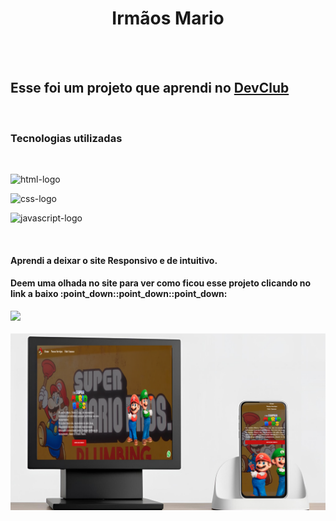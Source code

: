 <h1 align="center">Irmãos Mario</h1>
<br>
<br>
<h2>Esse foi um projeto que aprendi no <a href="https://rodolfomori.com.br/devclub">DevClub</a></h2>
<br>
<h3>Tecnologias utilizadas</h3>
<br>
<p><img src="https://img.shields.io/badge/HTML5-E34F26?style=for-the-badge&logo=html5&logoColor=white" alt="html-logo"/></p>
<p><img src="https://img.shields.io/badge/CSS3-1572B6?style=for-the-badge&logo=css3&logoColor=white" alt="css-logo"/></p>
<p><img src="https://img.shields.io/badge/JavaScript-F7DF1E?style=for-the-badge&logo=javascript&logoColor=black" alt="javascript-logo"/></p>
<br>
<h4>Aprendi a deixar o site Responsivo e de intuitivo.</h4>
<h4>Deem uma olhada no site para ver como ficou esse projeto clicando no link a baixo :point_down::point_down::point_down:</h4>
<a href="https://irmaosmario.com.br/"><img src="https://img.shields.io/badge/website-000000?style=for-the-badge&logo=About.me&logoColor=white"></a>
<br>
<br>
<img src="https://github.com/Judson777/Projeto-Mario/blob/master/img/8.png?raw=true"/>
